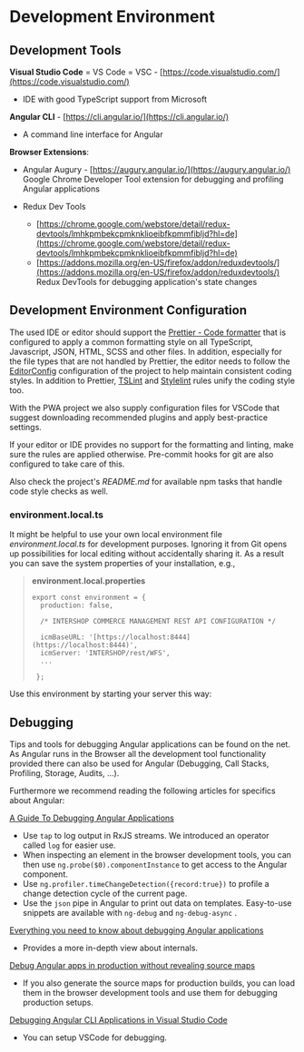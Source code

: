 # Development Environment

## Development Tools

**Visual Studio Code** = VS Code = VSC - [https://code.visualstudio.com/](https://code.visualstudio.com/)

- IDE with good TypeScript support from Microsoft

**Angular CLI** - [https://cli.angular.io/](https://cli.angular.io/)

- A command line interface for Angular

**Browser Extensions**:

- Angular Augury - [https://augury.angular.io/](https://augury.angular.io/)  
  Google Chrome Developer Tool extension for debugging and profiling Angular applications

- Redux Dev Tools
  - [https://chrome.google.com/webstore/detail/redux-devtools/lmhkpmbekcpmknklioeibfkpmmfibljd?hl=de](https://chrome.google.com/webstore/detail/redux-devtools/lmhkpmbekcpmknklioeibfkpmmfibljd?hl=de)
  - [https://addons.mozilla.org/en-US/firefox/addon/reduxdevtools/](https://addons.mozilla.org/en-US/firefox/addon/reduxdevtools/)  
    Redux DevTools for debugging application's state changes

## Development Environment Configuration

The used IDE or editor should support the [Prettier - Code formatter](https://prettier.io/) that is configured to apply a common formatting style on all TypeScript, Javascript, JSON, HTML, SCSS and other files. In addition, especially for the file types that are not handled by Prettier, the editor needs to follow the [EditorConfig](http://editorconfig.org) configuration of the project to help maintain consistent coding styles. In addition to Prettier, [TSLint](https://marketplace.visualstudio.com/items?itemName=eg2.tslint) and [Stylelint](https://stylelint.io/) rules unify the coding style too.

With the PWA project we also supply configuration files for VSCode that suggest downloading recommended plugins and apply best-practice settings.

If your editor or IDE provides no support for the formatting and linting, make sure the rules are applied otherwise. Pre-commit hooks for git are also configured to take care of this.

Also check the project's _README.md_ for available npm tasks that handle code style checks as well.

### environment.local.ts

It might be helpful to use your own local environment file _environment.local.ts_ for development purposes. Ignoring it from Git opens up possibilities for local editing without accidentally sharing it. As a result you can save the system properties of your installation, e.g.,

> **environment.local.properties**
>
> ```
> export const environment = {
>   production: false,
>
>   /* INTERSHOP COMMERCE MANAGEMENT REST API CONFIGURATION */
>
>   icmBaseURL: '[https://localhost:8444](https://localhost:8444)',
>   icmServer: 'INTERSHOP/rest/WFS',
>   ...
>
>  };
> ```

Use this environment by starting your server this way:

## Debugging

Tips and tools for debugging Angular applications can be found on the net. As Angular runs in the Browser all the development tool functionality provided there can also be used for Angular (Debugging, Call Stacks, Profiling, Storage, Audits, ...).

Furthermore we recommend reading the following articles for specifics about Angular:

[A Guide To Debugging Angular Applications](https://medium.com/front-end-weekly/a-guide-to-debugging-angular-applications-5a36bd88b4cf)

- Use `tap` to log output in RxJS streams. We introduced an operator called `log` for easier use.
- When inspecting an element in the browser development tools, you can then use `ng.probe($0).componentInstance` to get access to the Angular component.
- Use `ng.profiler.timeChangeDetection({record:true})` to profile a change detection cycle of the current page.
- Use the `json` pipe in Angular to print out data on templates. Easy-to-use snippets are available with `ng-debug` and `ng-debug-async` .

[Everything you need to know about debugging Angular applications](https://blog.angularindepth.com/everything-you-need-to-know-about-debugging-angular-applications-d308ed8a51b4)

- Provides a more in-depth view about internals.

[Debug Angular apps in production without revealing source maps](https://blog.angularindepth.com/debug-angular-apps-in-production-without-revealing-source-maps-ab4a235edd85)

- If you also generate the source maps for production builds, you can load them in the browser development tools and use them for debugging production setups.

[Debugging Angular CLI Applications in Visual Studio Code](https://scotch.io/tutorials/debugging-angular-cli-applications-in-visual-studio-code)

- You can setup VSCode for debugging.
